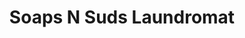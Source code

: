 ---
title: "Soaps N Suds Laundromat"
url: /newport-news/soaps-n-suds-laundromat/
shop: Wäscherei
---